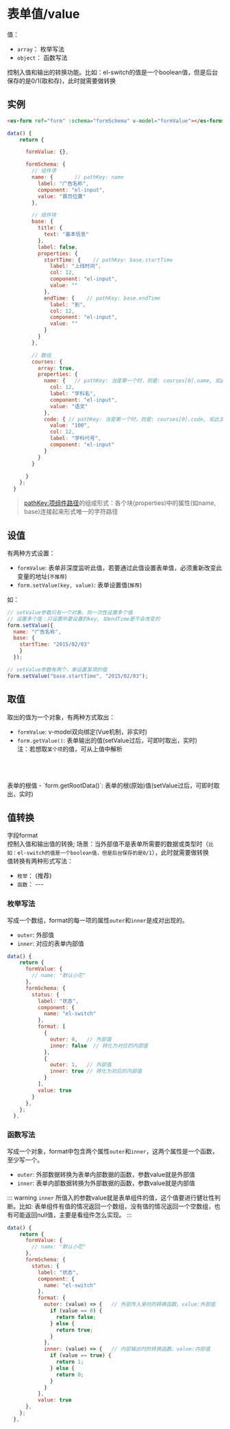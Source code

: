# 表单值/value

值：
- `array`： 枚举写法
- `object`： 函数写法

控制入值和输出的转换功能。比如：el-switch的值是一个boolean值，但是后台保存的是0/1(取和存)，此时就需要做转换

## 实例
```html
<es-form ref="form" :schema="formSchema" v-model="formValue"></es-form>
```
```js
data() {
    return {

      formValue: {},

      formSchema: {
        // 组件项
        name: {       // pathKey: name
          label: "广告名称",
          component: "el-input",
          value: "首页位置"
        },

        // 组件块
        base: {
          title: {
            text: "基本信息"
          },
          label: false,
          properties: {
            startTime: {    // pathKey: base.startTime
              label: "上线时间",
              col: 12,
              component: "el-input",
              value: ""
            },
            endTime: {    // pathKey: base.endTime
              label: "到",
              col: 12,
              component: "el-input",
              value: ""
            }
          }
        },

        // 数组
        courses: {
          array: true,
          properties: {
            name: {   // pathKey: 当是第一个时，则是: courses[0].name, 如此类推
              col: 12,
              label: "学科名",
              component: "el-input",
              value: "语文"
            },
            code: { // pathKey: 当是第一个时，则是: courses[0].code, 如此类推
              value: "100",
              col: 12,
              label: "学科代号",
              component: "el-input"
            }
          }
        }

      }
    };
  }
```
>[pathKey:项组件路径](./explain.md#项组件路径)的组成形式：各个块(properties)中的属性(如name, base)连接起来形式唯一的字符路径

## 设值
有两种方式设置：
- `formValue`: 表单非深度监听此值，若要通过此值设置表单值，必须重新改变此变量的地址(`不推荐`)
- `form.setValue(key, value)`: 表单设置值(`推荐`)

如：
```js
// setValue参数只有一个对象，则一次性设置多个值
// 设置多个值：只设置所要设置的key, 如endTime是不会改变的
form.setValue({
  name: "广告名称", 
  base: {
    startTime: "2015/02/03"
    }
  });

// setValue参数有两个，单设置某项的值
form.setValue("base.startTime", "2015/02/03");
```

## 取值
取出的值为一个对象，有两种方式取出：

- `formValue`: v-model双向绑定(Vue机制，非实时)
- `form.getValue()`: 表单输出的值(setValue过后，可即时取出，实时)<br />
注：若想取`某个项`的值，可从上值中解析
<br />
<br />
<br />
表单的根值
- `form.getRootData()`: 表单的根(原始)值(setValue过后，可即时取出，实时)

## 值转换
字段format<br/>
控制入值和输出值的转换; 场景：当外部值不是表单所需要的数据或类型时（`比如：el-switch的值是一个boolean值，但是后台保存的是0/1`），此时就需要做转换<br/>
值转换有两种形式写法：
- `枚举`： (推荐)
- `函数`： ---

### 枚举写法

写成一个数组，format的每一项的属性`outer`和`inner`是成对出现的。

- `outer`: 外部值
- `inner`: 对应的表单内部值

```js
data() {
    return {
      formValue: {
        // name: "默认小花"
      },
      formSchema: {
        status: {
          label: "状态",
          component: {
            name: "el-switch"
          },
          format: [
            {
              outer: 0,   // 外部值
              inner: false  // 转化为对应的内部值
            },
            {
              outer: 1,   // 外部值
              inner: true // 转化为对应的内部值
            }
          ],
          value: true
        }
      },
    };
  },
```

### 函数写法

写成一个对象，format中包含两个属性`outer`和`inner`，这两个属性是一个函数，至少写一个。
- `outer`: 外部数据转换为表单内部数据的函数，参数value就是外部值
- `inner`: 表单内部数据转换为外部数据的函数，参数value就是内部值

::: warning
`inner` 所值入的参数value就是表单组件的值，这个值要进行健壮性判断。比如: 表单组件有值的情况返回一个数组，没有值的情况返回一个空数组，也有可能返回null值，主要是看组件怎么实现。
:::

```js
data() {
    return {
      formValue: {
        // name: "默认小花"
      },
      formSchema: {
        status: {
          label: "状态",
          component: {
            name: "el-switch"
          },
          format: {
            outer: (value) => {   // 外部传入来时的转换函数。value:外部值
              if (value == 0) {
                return false;
              } else {
                return true;
              }
            },
            inner: (value) => {   // 内部输出时的转换函数。value:内部值
              if (value == true) {
                return 1;
              } else {
                return 0;
              }
            }
          },
          value: true
      },
    };
  },
```

